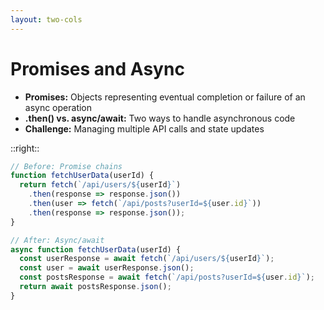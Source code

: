 ```yaml
---
layout: two-cols
---
```


# Promises and Async

<v-clicks>

- **Promises:** Objects representing eventual completion or failure of an async operation
- **.then() vs. async/await:** Two ways to handle asynchronous code
- **Challenge:** Managing multiple API calls and state updates

</v-clicks>

::right::

```js {all|1-6|8-14|all}
// Before: Promise chains
function fetchUserData(userId) {
  return fetch(`/api/users/${userId}`)
    .then(response => response.json())
    .then(user => fetch(`/api/posts?userId=${user.id}`))
    .then(response => response.json());
}

// After: Async/await
async function fetchUserData(userId) {
  const userResponse = await fetch(`/api/users/${userId}`);
  const user = await userResponse.json();
  const postsResponse = await fetch(`/api/posts?userId=${user.id}`);
  return await postsResponse.json();
}
```